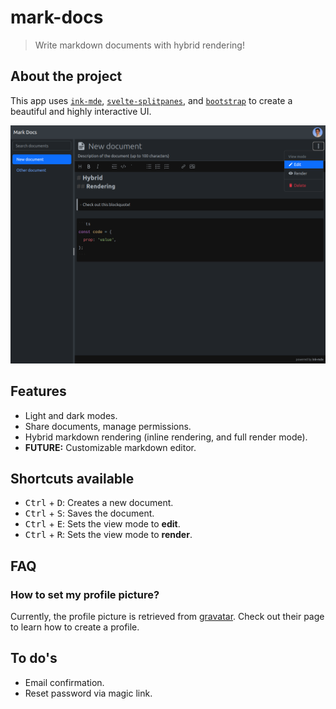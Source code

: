 # mark-docs

> Write markdown documents with hybrid rendering!

## About the project

This app uses
[`ink-mde`](https://github.com/voracious/ink-mde),
[`svelte-splitpanes`](https://github.com/orefalo/svelte-splitpanes),
and [`bootstrap`](https://github.com/twbs/bootstrap)
to create a beautiful and highly interactive UI.

![doc page](readme-assets/doc-page.png)

## Features

- Light and dark modes.
- Share documents, manage permissions.
- Hybrid markdown rendering (inline rendering, and full render mode).
- **FUTURE:** Customizable markdown editor.

## Shortcuts available

- <kbd>Ctrl</kbd> + <kbd>D</kbd>: Creates a new document.
- <kbd>Ctrl</kbd> + <kbd>S</kbd>: Saves the document.
- <kbd>Ctrl</kbd> + <kbd>E</kbd>: Sets the view mode to **edit**.
- <kbd>Ctrl</kbd> + <kbd>R</kbd>: Sets the view mode to **render**.

## FAQ

### How to set my profile picture?

Currently, the profile picture is retrieved from
[gravatar](https://gravatar.com/).
Check out their page to learn how to create a profile.

## To do's

- Email confirmation.
- Reset password via magic link.
